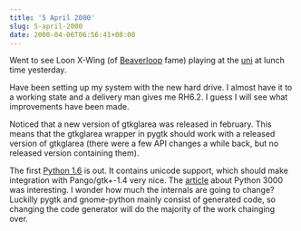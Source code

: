 ```yaml
---
title: '5 April 2000'
slug: 5-april-2000
date: 2000-04-06T06:56:41+08:00
---
```


Went to see Loon X-Wing (of [Beaverloop](http://www.beaverloop.com/)
fame)
playing at the [uni](http://www.uwa.edu.au/) at
lunch time yesterday.

Have been setting up my system with the new hard drive.
I almost have it to a working state and a delivery man gives
me RH6.2. I guess I will see what improvements have been
made.

Noticed that a new version of gtkglarea was released in
february. This means that the gtkglarea wrapper in pygtk
should work with a released version of gtkglarea (there were
a few API changes a while back, but no released version
containing them).

The first [Python
1.6](http://www.python.org/1.6/) is out. It contains unicode support,
which should
make integration with Pango/gtk+-1.4 very nice. The
[article](http://www.vnunet.com/News/601255) about
Python 3000 was interesting. I wonder how much the
internals are going to change? Luckilly pygtk and
gnome-python mainly consist of generated code, so changing
the code generator will do the majority of the work
chainging over.
